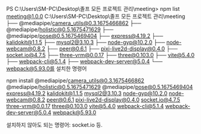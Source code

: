   PS C:\Users\SM-PC\Desktop\졸프 모든 프로젝트 관리\meeting> npm list
  meeting@1.0.0 C:\Users\SM-PC\Desktop\졸프 모든 프로젝트 관리\meeting
  ├── @mediapipe/camera_utils@0.3.1675466862
  ├── @mediapipe/holistic@0.5.1675471629
  ├── @mediapipe/pose@0.5.1675469404
  ├── express@4.19.2
  ├── kalidokit@1.1.5
  ├── mysql2@3.10.3
  ├── node-gyp@10.2.0
  ├── node-webcam@0.8.2
  ├── peer@0.6.1
  ├── pixi-live2d-display@0.4.0
  ├── socket.io@4.7.5
  ├── three-vrm@0.0.17
  ├── three@0.103.0
  ├── vite@5.4.0
  ├── webpack-cli@5.1.4
  ├── webpack-dev-server@5.0.4
  └── webpack@5.93.0를 설치한 명령어

npm install @mediapipe/camera_utils@0.3.1675466862 @mediapipe/holistic@0.5.1675471629 @mediapipe/pose@0.5.1675469404 express@4.19.2 kalidokit@1.1.5 mysql2@3.10.3 node-gyp@10.2.0 node-webcam@0.8.2 peer@0.6.1 pixi-live2d-display@0.4.0 socket.io@4.7.5 three-vrm@0.0.17 three@0.103.0 vite@5.4.0 webpack-cli@5.1.4 webpack-dev-server@5.0.4 webpack@5.93.0

설치하지 않아도 되는 명령어: socket.io 등. 
